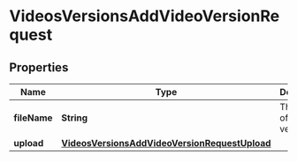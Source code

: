

# VideosVersionsAddVideoVersionRequest


## Properties

| Name | Type | Description | Notes |
|------------ | ------------- | ------------- | -------------|
|**fileName** | **String** | The name of the version. |  |
|**upload** | [**VideosVersionsAddVideoVersionRequestUpload**](VideosVersionsAddVideoVersionRequestUpload.md) |  |  |



